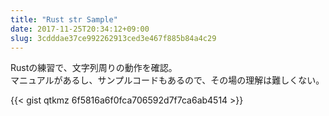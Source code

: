 ```yaml
---
title: "Rust str Sample"
date: 2017-11-25T20:34:12+09:00
slug: 3cdddae37ce992262913ced3e467f885b84a4c29
---
```


Rustの練習で、文字列周りの動作を確認。  
マニュアルがあるし、サンプルコードもあるので、その場の理解は難しくない。

{{< gist qtkmz 6f5816a6f0fca706592d7f7ca6ab4514 >}}

